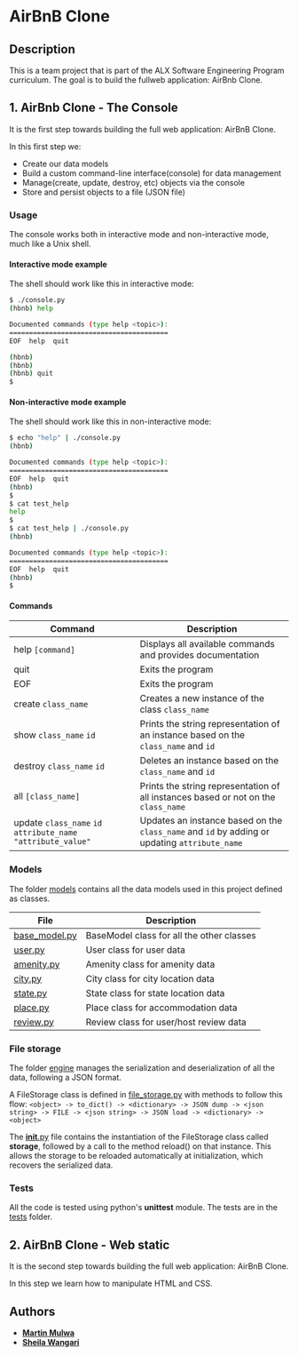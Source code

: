 # AirBnB Clone 

## Description

This is a team project that is part of the ALX Software Engineering Program curriculum.
The goal is to build the fullweb application: AirBnb Clone. 

## 1. AirBnb Clone - The Console
It is the first step towards building the full web application: AirBnB Clone.

In this first step we:
- Create our data models
- Build a custom command-line interface(console) for data management
- Manage(create, update, destroy, etc) objects via the console
- Store and persist objects to a file (JSON file)

### Usage

The console works both in interactive mode and non-interactive mode, much like a Unix shell.

#### Interactive mode example

The shell should work like this in interactive mode:

```bash
$ ./console.py
(hbnb) help

Documented commands (type help <topic>):
========================================
EOF  help  quit

(hbnb)
(hbnb)
(hbnb) quit
$
```

#### Non-interactive mode example

The shell should work like this in non-interactive mode:

```bash
$ echo "help" | ./console.py
(hbnb)

Documented commands (type help <topic>):
========================================
EOF  help  quit
(hbnb)
$
$ cat test_help
help
$
$ cat test_help | ./console.py
(hbnb)

Documented commands (type help <topic>):
========================================
EOF  help  quit
(hbnb)
$
```

#### Commands

Command | Description
------- | -----------
help `[command]` | Displays all available commands and provides documentation
quit | Exits the program
EOF  | Exits the program
create `class_name`       | Creates a new instance of the class `class_name`
show `class_name` `id`    | Prints the string representation of an instance based on the `class_name` and `id`
destroy `class_name` `id` | Deletes an instance based on the `class_name` and `id`
all `[class_name]`        | Prints the string representation of all instances based or not on the `class_name`
update `class_name` `id` `attribute_name` `"attribute_value"` | Updates an instance based on the `class_name` and `id` by adding or updating `attribute_name`

### Models

The folder [models](./models/) contains all the data models used in this project defined as classes.

File | Description
---- | -----------
[base_model.py](./models/base_model.py) | BaseModel class for all the other classes
[user.py](./models/user.py) | User class for user data
[amenity.py](./models/amenity.py) | Amenity class for amenity data
[city.py](./models/city.py) | City class for city location data
[state.py](./models/state.py) | State class for state location data
[place.py](./models/place.py) | Place class for accommodation data
[review.py](./models/review.py) | Review class for user/host review data

### File storage

The folder [engine](./models/engine/) manages the serialization and deserialization of all the data, following a JSON format.

A FileStorage class is defined in [file_storage.py](./models/engine/file_storage.py) with methods to follow this flow:
```<object> -> to_dict() -> <dictionary> -> JSON dump -> <json string> -> FILE -> <json string> -> JSON load -> <dictionary> -> <object>```

The [__init__.py](./models/__init__.py) file contains the instantiation of the FileStorage class called **storage**, followed by a call to the method reload() on that instance.
This allows the storage to be reloaded automatically at initialization, which recovers the serialized data.

### Tests

All the code is tested using python's **unittest** module.
The tests are in the [tests](./tests/) folder. 



## 2. AirBnB Clone - Web static 


It is the second step towards building the full web application: AirBnB Clone.

In this step we learn how to manipulate HTML and CSS.


## Authors

- [**Martin Mulwa**](https://github.com/martinmulwa)
- [**Sheila Wangari**](https://github.com/sheilawangari)
